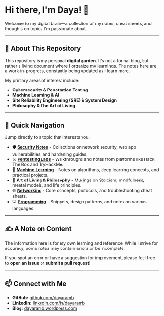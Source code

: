 # Hi there, I'm Daya! 👋

Welcome to my digital brain—a collection of my notes, cheat sheets, and thoughts on topics I'm passionate about.

---

## 🌱 About This Repository

This repository is my personal **digital garden**. It's not a formal blog, but rather a living document where I organize my learnings. The notes here are a work-in-progress, constantly being updated as I learn more.

My primary areas of interest include:
* **Cybersecurity & Penetration Testing**
* **Machine Learning & AI**
* **Site Reliability Engineering (SRE) & System Design**
* **Philosophy & The Art of Living**

---

## 🚀 Quick Navigation

Jump directly to a topic that interests you.

* 🛡️ **[Security Notes](./security/README.md)** - Collections on network security, web app vulnerabilities, and hardening guides.
* ⚔️ **[Pentesting Labs](./pentest/README.md)** - Walkthroughs and notes from platforms like Hack The Box and TryHackMe.
* 🤖 **[Machine Learning](./ml/linear-regression/README.md)** - Notes on algorithms, deep learning concepts, and practical projects.
* 🧘 **[Art of Living & Philosophy](./philosophy/README.md)** - Musings on Stoicism, mindfulness, mental models, and life principles.
* 🌐 **[Networking](./networking/README.md)** - Core concepts, protocols, and troubleshooting cheat sheets.
* 💻 **[Programming](./programming/README.md)** - Snippets, design patterns, and notes on various languages.

---

## ✍️ A Note on Content

The information here is for my own learning and reference. While I strive for accuracy, some notes may contain errors or be incomplete.

If you spot an error or have a suggestion for improvement, please feel free to **open an issue** or **submit a pull request**!

---
## 📫 Connect with Me

* **GitHub:** [github.com/dayaramb](https://github.com/dayaramb)
* **LinkedIn:** [linkedin.com/in/dayaramb](https://linkedin.com/in/dayaramb)
* **Blog:** [dayaramb.wordpress.com](https://dayaramb.wordpress.com)
